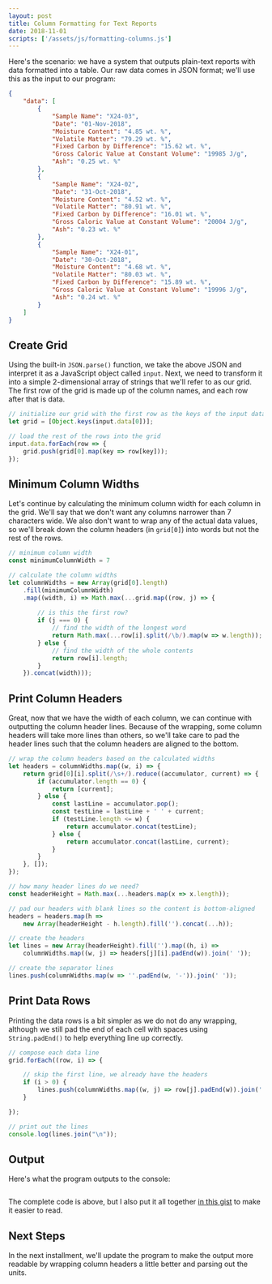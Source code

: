 ```yaml
---
layout: post
title: Column Formatting for Text Reports
date: 2018-11-01
scripts: ['/assets/js/formatting-columns.js']
---
```


Here's the scenario: we have a system that outputs plain-text reports with data formatted into a table. Our raw data comes in JSON format; we'll use this as the input to our program:

```json
{
    "data": [
        {
            "Sample Name": "X24-03",
            "Date": "01-Nov-2018",
            "Moisture Content": "4.85 wt. %",
            "Volatile Matter": "79.29 wt. %",
            "Fixed Carbon by Difference": "15.62 wt. %",
            "Gross Caloric Value at Constant Volume": "19985 J/g",
            "Ash": "0.25 wt. %"
        },
        {
            "Sample Name": "X24-02",
            "Date": "31-Oct-2018",
            "Moisture Content": "4.52 wt. %",
            "Volatile Matter": "80.91 wt. %",
            "Fixed Carbon by Difference": "16.01 wt. %",
            "Gross Caloric Value at Constant Volume": "20004 J/g",
            "Ash": "0.23 wt. %"
        },
        {
            "Sample Name": "X24-01",
            "Date": "30-Oct-2018",
            "Moisture Content": "4.68 wt. %",
            "Volatile Matter": "80.03 wt. %",
            "Fixed Carbon by Difference": "15.89 wt. %",
            "Gross Caloric Value at Constant Volume": "19996 J/g",
            "Ash": "0.24 wt. %"
        }
    ]
}
```

## Create Grid

Using the built-in `JSON.parse()` function, we take the above JSON and interpret it as a JavaScript object called `input`. Next, we need to transform it into a simple 2-dimensional array of strings that we'll refer to as our grid. The first row of the grid is made up of the column names, and each row after that is data.

```javascript
// initialize our grid with the first row as the keys of the input data objects
let grid = [Object.keys(input.data[0])];

// load the rest of the rows into the grid
input.data.forEach(row => {
    grid.push(grid[0].map(key => row[key]));
});
```

## Minimum Column Widths

Let's continue by calculating the minimum column width for each column in the grid. We'll say that we don't want any columns narrower than 7 characters wide. We also don't want to wrap any of the actual data values, so we'll break down the column headers (in `grid[0]`) into words but not the rest of the rows.

```javascript
// minimum column width
const minimumColumnWidth = 7

// calculate the column widths
let columnWidths = new Array(grid[0].length)
    .fill(minimumColumnWidth)
    .map((width, i) => Math.max(...grid.map((row, j) => {
        
        // is this the first row?
        if (j === 0) {
            // find the width of the longest word
            return Math.max(...row[i].split(/\b/).map(w => w.length));
        } else {
            // find the width of the whole contents
            return row[i].length;
        }
    }).concat(width)));
```

## Print Column Headers

Great, now that we have the width of each column, we can continue with outputting the column header lines. Because of the wrapping, some column headers will take more lines than others, so we'll take care to pad the header lines such that the column headers are aligned to the bottom.

```javascript
// wrap the column headers based on the calculated widths
let headers = columnWidths.map((w, i) => {
    return grid[0][i].split(/\s+/).reduce((accumulator, current) => {
        if (accumulator.length == 0) {
            return [current];
        } else {
            const lastLine = accumulator.pop();
            const testLine = lastLine + ' ' + current;
            if (testLine.length <= w) {
                return accumulator.concat(testLine);
            } else {
                return accumulator.concat(lastLine, current);
            }
        }
    }, []);
});

// how many header lines do we need?
const headerHeight = Math.max(...headers.map(x => x.length));

// pad our headers with blank lines so the content is bottom-aligned
headers = headers.map(h =>
    new Array(headerHeight - h.length).fill('').concat(...h));

// create the headers
let lines = new Array(headerHeight).fill('').map((h, i) => 
    columnWidths.map((w, j) => headers[j][i].padEnd(w)).join(' '));

// create the separator lines
lines.push(columnWidths.map(w => ''.padEnd(w, '-')).join(' '));

```

## Print Data Rows

Printing the data rows is a bit simpler as we do not do any wrapping, although we still pad the end of each cell with spaces using `String.padEnd()` to help everything line up correctly.

```javascript
// compose each data line
grid.forEach((row, i) => {

    // skip the first line, we already have the headers
    if (i > 0) {
        lines.push(columnWidths.map((w, j) => row[j].padEnd(w)).join(' '));
    }

});

// print out the lines
console.log(lines.join("\n"));
```

## Output

Here's what the program outputs to the console:

```
```

The complete code is above, but I also put it all together [in this gist](https://gist.github.com/icooper/b5eec2124f36abb4046333c7138adca2) to make it easier to read.

## Next Steps

In the next installment, we'll update the program to make the output more readable by wrapping column headers a little better and parsing out the units.